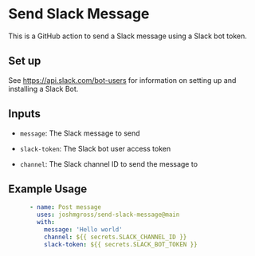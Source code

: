 # Send Slack Message

This is a GitHub action to send a Slack message using a Slack bot token.

## Set up

See https://api.slack.com/bot-users for information on setting up and installing a Slack Bot.

## Inputs

- `message`: The Slack message to send

- `slack-token`: The Slack bot user access token

- `channel`: The Slack channel ID to send the message to

## Example Usage


```yaml
      - name: Post message
        uses: joshmgross/send-slack-message@main
        with:
          message: 'Hello world'
          channel: ${{ secrets.SLACK_CHANNEL_ID }}
          slack-token: ${{ secrets.SLACK_BOT_TOKEN }}
```